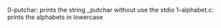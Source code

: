 0-putchar: prints the string _putchar without use the stdio
1-alphabet.c: prints the alphabets in lowercase
